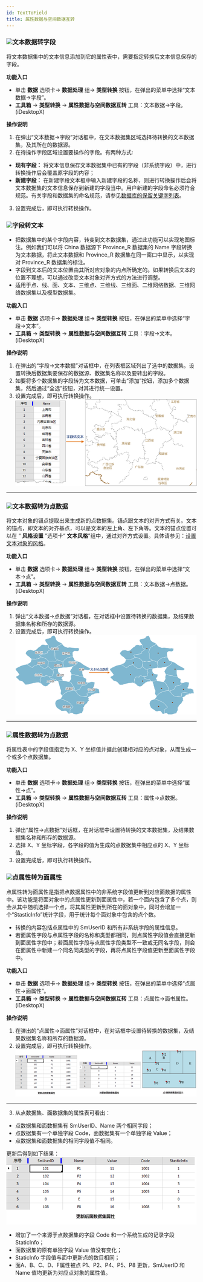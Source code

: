 ```yaml
---
id: TextToField
title: 属性数据与空间数据互转
---
```

### ![](../../img/read.gif)文本数据转字段

将文本数据集中的文本信息添加到它的属性表中，需要指定转换后文本信息保存的字段。

**功能入口**

* 单击 **数据** 选项卡-> **数据处理** 组-> **类型转换** 按钮，在弹出的菜单中选择“文本数据->字段”。
* **工具箱** -> **类型转换** -> **属性数据与空间数据互转** 工具：文本数据->字段。(iDesktopX) 

**操作说明**

1. 在弹出“文本数据->字段”对话框中，在文本数据集区域选择待转换的文本数据集，及其所在的数据源。
2. 在待操作字段区域设置要操作的字段。有两种方式: 
  * **现有字段：** 将文本信息保存文本数据集中已有的字段（非系统字段）中，进行转换操作后会覆盖原字段的内容；
  * **新建字段：** 在新建字段文本框中输入新建字段的名称，则进行转换操作后会将文本数据集的文本信息保存到新建的字段当中。用户新建的字段命名必须符合规范。有关字段和数据集的命名规范，请参见[数据库的保留关键字列表](../DataManagement/DatabaseKeyWords)。
3. 设置完成后，即可执行转换操作。

### ![](../../img/read.gif)字段转文本

* 把数据集中的某个字段内容，转变到文本数据集，通过此功能可以实现地图标注。例如我们可以将 China 数据源下 Province_R 数据集的 Name 字段转换为文本数据，将此文本数据和 Province_R 数据集在同一窗口中显示，以实现对 Province_R 数据集的标注。
* 字段到文本后的文本位置由其所对应对象的内点所确定的。如果转换后文本的位置不理想，可以通过改变文本对象对齐方式的方法进行调整。
* 适用于点、线、面、文本、三维点、三维线、三维面、二维网络数据、三维网络数据集以及模型数据集。

**功能入口**

* 单击 **数据** 选项卡-> **数据处理** 组-> **类型转换** 按钮，在弹出的菜单中选择“字段->文本”。
* **工具箱** -> **类型转换** -> **属性数据与空间数据互转** 工具：字段->文本。(iDesktopX) 

**操作说明**

1. 在弹出的“字段->文本数据”对话框中，在列表框区域列出了选中的数据集。设置转换后数据集要保存的数据源、数据集名称以及要转出的字段。
2. 如要将多个数据集的字段转为文本数据，可单击“添加”按钮，添加多个数据集，然后通过“全选”按钮，对其进行统一设置。
3. 设置完成后，即可执行转换操作。
![](img/FieldToText.png)  
---  

### ![](../../img/read.gif)文本数据转为点数据

将文本对象的锚点提取出来生成新的点数据集。锚点跟文本的对齐方式有关。文本的锚点，即文本的对齐基点，可以是文本的左上角、左下角等。文本的锚点位置可以在 “
**风格设置** ”选项卡“ **文本风格**”组中，通过对齐方式设置。具体请参见：[设置文本对象的风格](../../Layout/SettingStyle/TextStylegroup)。

**功能入口**

* 单击 **数据** 选项卡-> **数据处理** 组-> **类型转换** 按钮，在弹出的菜单中选择“文本->点”。
* **工具箱** -> **类型转换** -> **属性数据与空间数据互转** 工具：文本数据->点数据。(iDesktopX) 

**操作说明**

1. 弹出“文本数据->点数据”对话框，在对话框中设置待转换的数据集，及结果数据集名称和所存的数据源。
2. 设置完成后，即可执行转换操作。
![](img/TextToPoint.png)  
---  

### ![](../../img/read.gif)属性数据转为点数据

将属性表中的字段值指定为 X、Y 坐标值并据此创建相对应的点对象，从而生成一个或多个点数据集。

**功能入口**

* 单击 **数据** 选项卡-> **数据处理** 组-> **类型转换** 按钮，在弹出的菜单中选择“属性->点”。
* **工具箱** -> **类型转换** -> **属性数据与空间数据互转** 工具：属性->点数据。(iDesktopX) 

**操作说明**

1. 弹出“属性->点数据”对话框，在对话框中设置待转换的文本数据集，及结果数据集名称和所存的数据源。
2. 选择 X、Y 坐标字段，各字段的值为生成的点数据集中相应点的 X、Y 坐标值。
3. 设置完成后，即可执行转换操作。

### ![](../../img/read.gif)点属性转为面属性

点属性转为面属性是指把点数据属性中的非系统字段值更新到对应面数据的属性中。该功能是将面对象中的点属性更新到面属性中，若一个面内包含了多个点，则会从其中随机选择一个点，将其属性更新到所在的面对象中，同时会增加一个“StasticInfo”统计字段，用于统计每个面对象中包含的点个数。

* 转换的内容包括点属性中的 SmUserID 和所有非系统字段的属性信息。
* 若面属性字段与点属性字段的名称和类型都相同，则点属性字段值会直接更新到面属性字段中；若面属性字段与点属性字段类型不一致或无同名字段，则会在面属性中新建一个同名同类型的字段，再将点属性字段值更新至面属性字段中。

**功能入口**

* 单击 **数据** 选项卡-> **数据处理** 组-> **类型转换** 按钮，在弹出的菜单中选择“点属性->面属性”。
* **工具箱** -> **类型转换** -> **属性数据与空间数据互转** 工具：点属性->面书属性。(iDesktopX) 

**操作说明**

1. 在弹出的“点属性->面属性”对话框中，在对话框中设置待转换的数据集，及结果数据集名称和所存的数据源。
2. 设置完成后，即可执行转换操作。
![](img/AttriPointRegion.png)  
---  
3. 从点数据集、面数据集的属性表可看出： 
  * 点数据集和面数据集有 SmUserID、Name 两个相同字段；
  * 点数据集有一个单独字段 Code，面数据集有一个单独字段 Value；
  * 点数据集和面数据集的相同字段值不相同。

更新后得到如下结果：  
 ![](img/AttriResult.png)  
  
  * 增加了一个来源于点数据集的字段 Code 和一个系统生成的记录字段 StaticInfo；
  * 面数据集的原有单独字段 Value 值没有变化；
  * StaticInfo 字段值与面中更新点的数目相同；
  * 面A、B、C、D、F属性被点 P1、P2、P4、P5、P8 更新，SmUserID 和 Name 值均更新为对应点对象的属性值。

